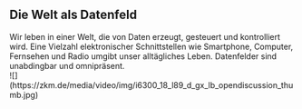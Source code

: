 ## Die Welt als Datenfeld

<div class="column-left">
Wir leben in einer Welt, die von Daten erzeugt, gesteuert und kontrolliert wird. Eine Vielzahl elektronischer Schnittstellen wie Smartphone, Computer, Fernsehen und Radio umgibt unser alltägliches Leben. Datenfelder sind unabdingbar und omnipräsent.

</div>

<div class="column-right">
![](https://zkm.de/media/video/img/i6300_18_l89_d_gx_lb_opendiscussion_thumb.jpg)
</div>
